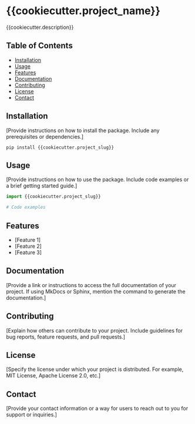 # {{cookiecutter.project_name}}

{{cookiecutter.description}}

## Table of Contents

- [Installation](#installation)
- [Usage](#usage)
- [Features](#features)
- [Documentation](#documentation)
- [Contributing](#contributing)
- [License](#license)
- [Contact](#contact)

## Installation

[Provide instructions on how to install the package. Include any prerequisites or dependencies.]

```shell
pip install {{cookiecutter.project_slug}}
```

## Usage

[Provide instructions on how to use the package. Include code examples or a brief getting started guide.]

```python
import {{cookiecutter.project_slug}}

# Code examples
```

## Features

- [Feature 1]
- [Feature 2]
- [Feature 3]

## Documentation

[Provide a link or instructions to access the full documentation of your project. If using MkDocs or Sphinx, mention the command to generate the documentation.]

## Contributing

[Explain how others can contribute to your project. Include guidelines for bug reports, feature requests, and pull requests.]

## License

[Specify the license under which your project is distributed. For example, MIT License, Apache License 2.0, etc.]

## Contact

[Provide your contact information or a way for users to reach out to you for support or inquiries.]

